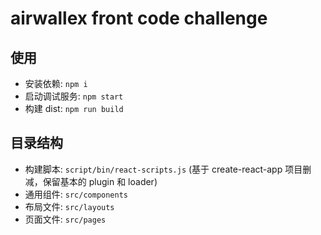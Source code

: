 # airwallex front code challenge

## 使用

- 安装依赖: `npm i`
- 启动调试服务: `npm start`
- 构建 dist: `npm run build`

## 目录结构

- 构建脚本: `script/bin/react-scripts.js` (基于 create-react-app 项目删减，保留基本的 plugin 和 loader)
- 通用组件: `src/components`
- 布局文件: `src/layouts`
- 页面文件: `src/pages`
